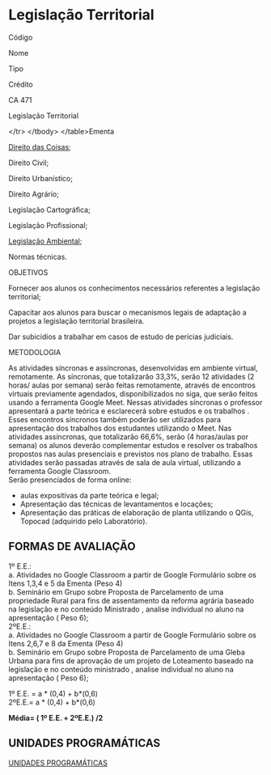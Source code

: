 # Legislação Territorial

Código

Nome

Tipo

Crédito

CA 471

Legislação Territorial

 &lt;/tr&gt; &lt;/tbody&gt; &lt;/table&gt;Ementa

[Direito das Coisas](https://github.com/ErisonBarros/LegislacaoTerritorial/blob/master/README3.md);

Direito Civil;

Direito Urbanístico;

Direito Agrário;

Legislação Cartográfica;

Legislação Profissional;

[Legislação Ambiental](https://github.com/ErisonBarros/LegislacaoTerritorial/blob/master/README2.md);

Normas técnicas.

OBJETIVOS

Fornecer aos alunos os conhecimentos necessários referentes a legislação territorial;

Capacitar aos alunos para buscar o mecanismos legais de adaptação a projetos a legislação territorial brasileira.

Dar subicidios a trabalhar em casos de estudo de perícias judiciais.

METODOLOGIA

As atividades síncronas e assíncronas, desenvolvidas em ambiente virtual, remotamente. As síncronas, que totalizarão 33,3%, serão 12 atividades \(2 horas/ aulas por semana\) serão feitas remotamente, através de encontros virtuais previamente agendados, disponibilizados no siga, que serão feitos usando a ferramenta Google Meet. Nessas atividades síncronas o professor apresentará a parte teórica e esclarecerá sobre estudos e os trabalhos . Esses encontros síncronos também poderão ser utilizados para apresentação dos trabalhos dos estudantes utilizando o Meet. Nas atividades assíncronas, que totalizarão 66,6%, serão \(4 horas/aulas por semana\) os alunos deverão complementar estudos e resolver os trabalhos propostos nas aulas presenciais e previstos nos plano de trabalho. Essas atividades serão passadas através de sala de aula virtual, utilizando a ferramenta Google Classroom.  
 Serão presenciados de forma online:

* aulas expositivas da parte teórica e legal;
* Apresentação das técnicas de levantamentos e locações;
* Apresentação das práticas de elaboração de planta utilizando o QGis, Topocad \(adquirido pelo Laboratório\).

## FORMAS DE AVALIAÇÃO <a id="formas-de-avalia&#xE7;&#xE3;o"></a>

1º E.E.:  
 a. Atividades no Google Classroom a partir de Google Formulário sobre os Itens 1,3,4 e 5 da Ementa \(Peso 4\)  
 b. Seminário em Grupo sobre Proposta de Parcelamento de uma propriedade Rural para fins de assentamento da reforma agrária baseado na legislação e no conteúdo Ministrado , analise individual no aluno na apresentação \( Peso 6\);  
 2ºE.E.:  
 a. Atividades no Google Classroom a partir de Google Formulário sobre os Itens 2,6,7 e 8 da Ementa \(Peso 4\)  
 b. Seminário em Grupo sobre Proposta de Parcelamento de uma Gleba Urbana para fins de aprovação de um projeto de Loteamento baseado na legislação e no conteúdo ministrado , analise individual no aluno na apresentação \( Peso 6\);

1º E.E. = a \* \(0,4\) + b\*\(0,6\)  
 2ºE.E.= a \* \(0,4\) + b\*\(0,6\)

**Média= \( 1º E.E. + 2ºE.E.\) /2**

## UNIDADES PROGRAMÁTICAS <a id="unidades-program&#xE1;ticas"></a>

[UNIDADES PROGRAMÁTICAS](http://https://1drv.ms/x/s!AjO4oAHV5BZuioozg3Ez9_Rd86UWbg?e=sxfTQx)

